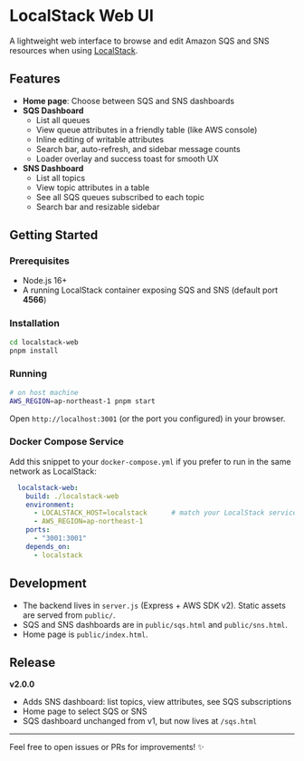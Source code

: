 # LocalStack Web UI

A lightweight web interface to browse and edit Amazon SQS and SNS resources when using [LocalStack](https://github.com/localstack/localstack).

## Features

- **Home page**: Choose between SQS and SNS dashboards
- **SQS Dashboard**
  - List all queues
  - View queue attributes in a friendly table (like AWS console)
  - Inline editing of writable attributes
  - Search bar, auto-refresh, and sidebar message counts
  - Loader overlay and success toast for smooth UX
- **SNS Dashboard**
  - List all topics
  - View topic attributes in a table
  - See all SQS queues subscribed to each topic
  - Search bar and resizable sidebar

## Getting Started

### Prerequisites

- Node.js 16+
- A running LocalStack container exposing SQS and SNS (default port **4566**)

### Installation

```bash
cd localstack-web
pnpm install
```

### Running

```bash
# on host machine
AWS_REGION=ap-northeast-1 pnpm start
```

Open `http://localhost:3001` (or the port you configured) in your browser.

### Docker Compose Service

Add this snippet to your `docker-compose.yml` if you prefer to run in the same network as LocalStack:

```yaml
  localstack-web:
    build: ./localstack-web
    environment:
      - LOCALSTACK_HOST=localstack      # match your LocalStack service name
      - AWS_REGION=ap-northeast-1
    ports:
      - "3001:3001"
    depends_on:
      - localstack
```

## Development

- The backend lives in `server.js` (Express + AWS SDK v2). Static assets are served from `public/`.
- SQS and SNS dashboards are in `public/sqs.html` and `public/sns.html`.
- Home page is `public/index.html`.

## Release

**v2.0.0**
- Adds SNS dashboard: list topics, view attributes, see SQS subscriptions
- Home page to select SQS or SNS
- SQS dashboard unchanged from v1, but now lives at `/sqs.html`

---

Feel free to open issues or PRs for improvements! ✨ 